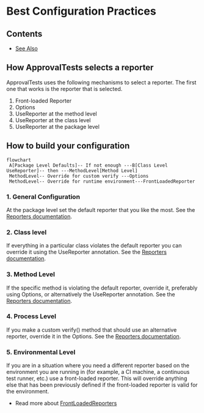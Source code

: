 <a id="top"></a>

# Best Configuration Practices

<!-- toc -->
## Contents

* [See Also](#see-also)<!-- endToc -->

## How ApprovalTests selects a reporter
ApprovalTests uses the following mechanisms to select a reporter. The first one that works is the reporter that is selected.
1. Front-loaded Reporter
2. Options
3. UseReporter at the method level
4. UseReporter at the class level
5. UseReporter at the package level

## How to build your configuration

```mermaid
flowchart
 A[Package Level Defaults]-- If not enough ---B[Class Level UseReporter]-- then ---MethodLevel[Method Level]
 MethodLevel-- Override for custom verify ---Options
 MethodLevel-- Override for runtime environment---FrontLoadedReporter
```

### 1. General Configuration
At the package level set the default reporter that you like the most.
See the [Reporters documentation](../Reporters.md#package-level).

### 2. Class level
If everything in a particular class violates the default reporter you can override it using the UseReporter annotation.
See the [Reporters documentation](../Reporters.md#class-and-method-level).

### 3. Method Level
If the specific method is violating the default reporter, override it, preferably using Options, or alternatively the UseReporter annotation.
See the [Reporters documentation](../Reporters.md#via-options).

### 4. Process Level
If you make a custom verify() method that should use an alternative reporter, override it in the Options.
See the [Reporters documentation](../Reporters.md#via-options).

### 5. Environmental Level
If you are in a situation where you need a different reporter based on the environment you are running in (for example, a CI machine, a continuous test runner, etc.) use a front-loaded reporter. This will override anything else that has been previously defined if the front-loaded reporter is valid for the environment.

* Read more about [FrontLoadedReporters](../reference/FrontLoadedReporter.md)


